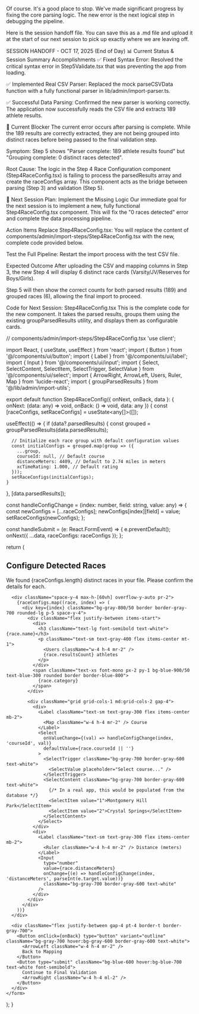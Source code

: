 Of course. It's a good place to stop. We've made significant progress by fixing the core parsing logic. The new error is the next logical step in debugging the pipeline.

Here is the session handoff file. You can save this as a .md file and upload it at the start of our next session to pick up exactly where we are leaving off.

SESSION HANDOFF - OCT 17, 2025 (End of Day)
📊 Current Status & Session Summary
Accomplishments
✅ Fixed Syntax Error: Resolved the critical syntax error in Step5Validate.tsx that was preventing the app from loading.

✅ Implemented Real CSV Parser: Replaced the mock parseCSVData function with a fully functional parser in lib/admin/import-parser.ts.

✅ Successful Data Parsing: Confirmed the new parser is working correctly. The application now successfully reads the CSV file and extracts 189 athlete results.

🛑 Current Blocker
The current error occurs after parsing is complete. While the 189 results are correctly extracted, they are not being grouped into distinct races before being passed to the final validation step.

Symptom: Step 5 shows "Parser complete: 189 athlete results found" but "Grouping complete: 0 distinct races detected".

Root Cause: The logic in the Step 4 Race Configuration component (Step4RaceConfig.tsx) is failing to process the parsedResults array and create the raceConfigs array. This component acts as the bridge between parsing (Step 3) and validation (Step 5).

🚀 Next Session Plan: Implement the Missing Logic
Our immediate goal for the next session is to implement a new, fully functional Step4RaceConfig.tsx component. This will fix the "0 races detected" error and complete the data processing pipeline.

Action Items
Replace Step4RaceConfig.tsx: You will replace the content of components/admin/import-steps/Step4RaceConfig.tsx with the new, complete code provided below.

Test the Full Pipeline: Restart the import process with the test CSV file.

Expected Outcome
After uploading the CSV and mapping columns in Step 3, the new Step 4 will display 6 distinct race cards (Varsity/JV/Reserves for Boys/Girls).

Step 5 will then show the correct counts for both parsed results (189) and grouped races (6), allowing the final import to proceed.

Code for Next Session: Step4RaceConfig.tsx
This is the complete code for the new component. It takes the parsed results, groups them using the existing groupParsedResults utility, and displays them as configurable cards.


// components/admin/import-steps/Step4RaceConfig.tsx
'use client';

import React, { useState, useEffect } from 'react';
import { Button } from '@/components/ui/button';
import { Label } from '@/components/ui/label';
import { Input } from '@/components/ui/input';
import { Select, SelectContent, SelectItem, SelectTrigger, SelectValue } from '@/components/ui/select';
import { ArrowRight, ArrowLeft, Users, Ruler, Map } from 'lucide-react';
import { groupParsedResults } from '@/lib/admin/import-utils';

export default function Step4RaceConfig({ onNext, onBack, data }: { onNext: (data: any) => void, onBack: () => void, data: any }) {
  const [raceConfigs, setRaceConfigs] = useState<any[]>([]);

  useEffect(() => {
    if (data?.parsedResults) {
      const grouped = groupParsedResults(data.parsedResults);
      
      // Initialize each race group with default configuration values
      const initialConfigs = grouped.map(group => ({
        ...group,
        courseId: null, // Default course
        distanceMeters: 4409, // Default to 2.74 miles in meters
        xcTimeRating: 1.000, // Default rating
      }));
      setRaceConfigs(initialConfigs);
    }
  }, [data.parsedResults]);

  const handleConfigChange = (index: number, field: string, value: any) => {
    const newConfigs = [...raceConfigs];
    newConfigs[index][field] = value;
    setRaceConfigs(newConfigs);
  };

  const handleSubmit = (e: React.FormEvent) => {
    e.preventDefault();
    onNext({ ...data, raceConfigs: raceConfigs });
  };

  return (
    <form onSubmit={handleSubmit} className="space-y-6">
      <div>
        <h2 className="text-xl font-bold text-white mb-1">
          Configure Detected Races
        </h2>
        <p className="text-sm text-gray-400">
          We found {raceConfigs.length} distinct races in your file. Please confirm the details for each.
        </p>
      </div>
      
      <div className="space-y-4 max-h-[60vh] overflow-y-auto pr-2">
        {raceConfigs.map((race, index) => (
          <div key={index} className="bg-gray-800/50 border border-gray-700 rounded-lg p-5 space-y-4">
            <div className="flex justify-between items-start">
              <div>
                <h3 className="text-lg font-semibold text-white">{race.name}</h3>
                <p className="text-sm text-gray-400 flex items-center mt-1">
                  <Users className="w-4 h-4 mr-2" />
                  {race.resultsCount} athletes
                </p>
              </div>
              <span className="text-xs font-mono px-2 py-1 bg-blue-900/50 text-blue-300 rounded border border-blue-800">
                {race.category}
              </span>
            </div>

            <div className="grid grid-cols-1 md:grid-cols-2 gap-4">
              <div>
                <Label className="text-sm text-gray-300 flex items-center mb-2">
                  <Map className="w-4 h-4 mr-2" /> Course
                </Label>
                <Select
                  onValueChange={(val) => handleConfigChange(index, 'courseId', val)}
                  defaultValue={race.courseId || ''}
                >
                  <SelectTrigger className="bg-gray-700 border-gray-600 text-white">
                    <SelectValue placeholder="Select course..." />
                  </SelectTrigger>
                  <SelectContent className="bg-gray-700 border-gray-600 text-white">
                    {/* In a real app, this would be populated from the database */}
                    <SelectItem value="1">Montgomery Hill Park</SelectItem>
                    <SelectItem value="2">Crystal Springs</SelectItem>
                  </SelectContent>
                </Select>
              </div>
              <div>
                <Label className="text-sm text-gray-300 flex items-center mb-2">
                  <Ruler className="w-4 h-4 mr-2" /> Distance (meters)
                </Label>
                <Input
                  type="number"
                  value={race.distanceMeters}
                  onChange={(e) => handleConfigChange(index, 'distanceMeters', parseInt(e.target.value))}
                  className="bg-gray-700 border-gray-600 text-white"
                />
              </div>
            </div>
          </div>
        ))}
      </div>
      
      <div className="flex justify-between gap-4 pt-4 border-t border-gray-700">
        <Button onClick={onBack} type="button" variant="outline" className="bg-gray-700 hover:bg-gray-600 border-gray-600 text-white">
          <ArrowLeft className="w-4 h-4 mr-2" />
          Back to Mapping
        </Button>
        <Button type="submit" className="bg-blue-600 hover:bg-blue-700 text-white font-semibold">
          Continue to Final Validation
          <ArrowRight className="w-4 h-4 ml-2" />
        </Button>
      </div>
    </form>
  );
}